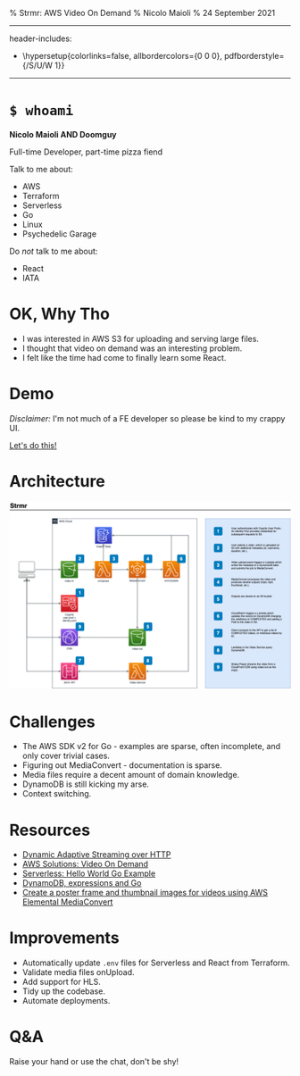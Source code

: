% Strmr: AWS Video On Demand
% Nicolo Maioli
% 24 September 2021

---
header-includes:
  - \hypersetup{colorlinks=false,
            allbordercolors={0 0 0},
            pdfborderstyle={/S/U/W 1}}
---

# `$ whoami`

**Nicolo Maioli AND Doomguy**

Full-time Developer, part-time pizza fiend

Talk to me about:

- AWS
- Terraform
- Serverless
- Go
- Linux
- Psychedelic Garage

Do *not* talk to me about:

- React
- IATA

# OK, Why Tho

- I was interested in AWS S3 for uploading and serving large files.
- I thought that video on demand was an interesting problem.
- I felt like the time had come to finally learn some React.

# Demo

*Disclaimer:* I'm not much of a FE developer so please be kind to my crappy UI.

[Let's do this!](http://localhost:3000)

# Architecture

![](../architecture.png "Architecture diagram")

# Challenges

- The AWS SDK v2 for Go - examples are sparse, often incomplete, and only
    cover trivial cases.
- Figuring out MediaConvert - documentation is sparse.
- Media files require a decent amount of domain knowledge.
- DynamoDB is still kicking my arse.
- Context switching.

# Resources

- [Dynamic Adaptive Streaming over HTTP](https://www.iso.org/standard/57623.html)
- [AWS Solutions: Video On Demand](https://www.youtube.com/watch?v=d-XCfp97pX0&t=173s)
- [Serverless: Hello World Go Example](https://www.serverless.com/framework/docs/providers/aws/examples/hello-world/go/)
- [DynamoDB, expressions and Go](https://antklim.medium.com/dynamodb-expressions-and-go-b8230c253e1f)
- [Create a poster frame and thumbnail images for videos using AWS Elemental MediaConvert](https://aws.amazon.com/blogs/media/create-a-poster-frame-and-thumbnail-images-for-videos-using-aws-elemental-mediaconvert/)

# Improvements

- Automatically update `.env` files for Serverless and React from Terraform.
- Validate media files onUpload.
- Add support for HLS.
- Tidy up the codebase.
- Automate deployments.

# Q&A

Raise your hand or use the chat, don't be shy!
